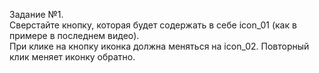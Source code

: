 Задание №1.<br>
Сверстайте кнопку, которая будет содержать в себе icon_01 (как в примере в последнем видео).<br>
При клике на кнопку иконка должна меняться на icon_02. Повторный клик меняет иконку обратно.<br>
